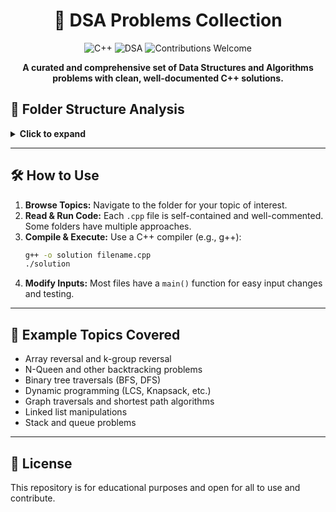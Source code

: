 
<div align="center">
  <h1>🚀 DSA Problems Collection</h1>
  <p>
    <img src="https://img.shields.io/badge/Language-C++-blue.svg" alt="C++">
    <img src="https://img.shields.io/badge/DSA-Interview%20Prep-orange.svg" alt="DSA">
    <img src="https://img.shields.io/badge/Contributions-Welcome-brightgreen.svg" alt="Contributions Welcome">
  </p>
  <p>
    <b>A curated and comprehensive set of Data Structures and Algorithms problems with clean, well-documented C++ solutions.</b>
  </p>
</div>

## 📂 Folder Structure Analysis

<details>
<summary><b>Click to expand</b></summary>

- <b>Array/</b> — Array manipulation, reversal, subarrays, k-group operations
- <b>Backtracking and Recursion/</b> — N-Queen, Combination Sum, and classic recursion problems
- <b>Binary Tree/</b> — BFS, DFS, LCA, SumTree, and more
- <b>BST/</b> — Binary Search Tree operations (insert, delete, search, etc.)
- <b>count_pair_with_target_sum/</b> — Pair counting with target sum
- <b>Dynamic Programming/</b> — DP on Strings, Subsequences, Knapsack, and more
- <b>Graph/</b> — BFS, DFS, Dijkstra's, Flood Fill, Number of Islands, etc.
- <b>Greedy/</b> — N meetings in one room, Assign Cookies, and other greedy problems
- <b>Linked List/</b> — Reversal, merge, sort, palindrome check, and more
- <b>Possibe_Triangle/</b> — Triangle formation and properties
- <b>Searching_Sorting/</b> — Four Sum, Maximum Loot, and classic searching/sorting
- <b>Stacks/</b> — Next Greater Element, Valid Parenthesis, custom stack implementations
- <b>subset_of_sets/</b> — Subset and recursion problems

</details>

---

## 🛠️ How to Use

1. <b>Browse Topics:</b> Navigate to the folder for your topic of interest.
2. <b>Read & Run Code:</b> Each `.cpp` file is self-contained and well-commented. Some folders have multiple approaches.
3. <b>Compile & Execute:</b> Use a C++ compiler (e.g., g++):
   ```bash
   g++ -o solution filename.cpp
   ./solution
   ```
4. <b>Modify Inputs:</b> Most files have a `main()` function for easy input changes and testing.

---

## 🌟 Example Topics Covered

- Array reversal and k-group reversal
- N-Queen and other backtracking problems
- Binary tree traversals (BFS, DFS)
- Dynamic programming (LCS, Knapsack, etc.)
- Graph traversals and shortest path algorithms
- Linked list manipulations
- Stack and queue problems

---



## 📜 License

This repository is for educational purposes and open for all to use and contribute.
